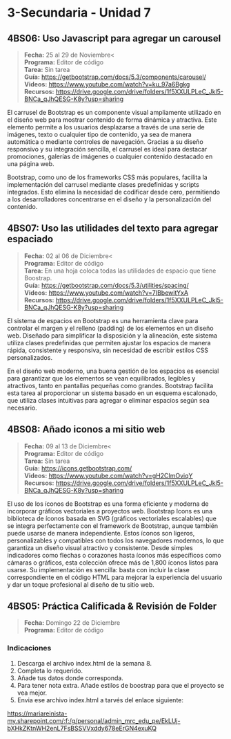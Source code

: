 # 3-Secundaria - Unidad 7

## 4BS06: Uso Javascript para agregar un carousel

> <i class="bi bi-calendar"></i> **Fecha:** 25 al 29 de Noviembre<<br><i class="bi bi-laptop"></i> **Programa:** Editor de código<br><i class="bi bi-clipboard-check"></i> **Tarea:** Sin tarea<br> <i class="bi bi-card-checklist"></i> **Guía:** https://getbootstrap.com/docs/5.3/components/carousel/<br> <i class="bi bi-youtube txt-red"></i> **Videos:** https://www.youtube.com/watch?v=ku_97a6Bgkg<br><i class="bi bi-files"></i> **Recursos:** https://drive.google.com/drive/folders/1f5XXULPLeC_Jkl5-BNCa_qJhQESG-K8y?usp=sharing

El carrusel de Bootstrap es un componente visual ampliamente utilizado en el diseño web para mostrar contenido de forma dinámica y atractiva. Este elemento permite a los usuarios desplazarse a través de una serie de imágenes, texto o cualquier tipo de contenido, ya sea de manera automática o mediante controles de navegación. Gracias a su diseño responsivo y su integración sencilla, el carrusel es ideal para destacar promociones, galerías de imágenes o cualquier contenido destacado en una página web.

Bootstrap, como uno de los frameworks CSS más populares, facilita la implementación del carrusel mediante clases predefinidas y scripts integrados. Esto elimina la necesidad de codificar desde cero, permitiendo a los desarrolladores concentrarse en el diseño y la personalización del contenido.

## 4BS07: Uso las utilidades del texto para agregar espaciado

> <i class="bi bi-calendar"></i> **Fecha:** 02 al 06 de Diciembre<<br><i class="bi bi-laptop"></i> **Programa:** Editor de código<br><i class="bi bi-clipboard-check"></i> **Tarea:** En una hoja coloca todas las utilidades de espacio que tiene Boostrap.<br> <i class="bi bi-card-checklist"></i> **Guía:** https://getbootstrap.com/docs/5.3/utilities/spacing/<br> <i class="bi bi-youtube txt-red"></i> **Videos:** https://www.youtube.com/watch?v=7IBbewitYxA<br><i class="bi bi-files"></i> **Recursos:** https://drive.google.com/drive/folders/1f5XXULPLeC_Jkl5-BNCa_qJhQESG-K8y?usp=sharing

El sistema de espacios en Bootstrap es una herramienta clave para controlar el margen y el relleno (padding) de los elementos en un diseño web. Diseñado para simplificar la disposición y la alineación, este sistema utiliza clases predefinidas que permiten ajustar los espacios de manera rápida, consistente y responsiva, sin necesidad de escribir estilos CSS personalizados.

En el diseño web moderno, una buena gestión de los espacios es esencial para garantizar que los elementos se vean equilibrados, legibles y atractivos, tanto en pantallas pequeñas como grandes. Bootstrap facilita esta tarea al proporcionar un sistema basado en un esquema escalonado, que utiliza clases intuitivas para agregar o eliminar espacios según sea necesario.

## 4BS08: Añado iconos a mi sitio web

> <i class="bi bi-calendar"></i> **Fecha:** 09 al 13 de Diciembre<<br><i class="bi bi-laptop"></i> **Programa:** Editor de código<br><i class="bi bi-clipboard-check"></i> **Tarea:** Sin tarea<br> <i class="bi bi-card-checklist"></i> **Guía:** https://icons.getbootstrap.com/<br> <i class="bi bi-youtube txt-red"></i> **Videos:** https://www.youtube.com/watch?v=gH2CImOviqY<br><i class="bi bi-files"></i> **Recursos:** https://drive.google.com/drive/folders/1f5XXULPLeC_Jkl5-BNCa_qJhQESG-K8y?usp=sharing

El uso de los íconos de Bootstrap es una forma eficiente y moderna de incorporar gráficos vectoriales a proyectos web. Bootstrap Icons es una biblioteca de íconos basada en SVG (gráficos vectoriales escalables) que se integra perfectamente con el framework de Bootstrap, aunque también puede usarse de manera independiente. Estos íconos son ligeros, personalizables y compatibles con todos los navegadores modernos, lo que garantiza un diseño visual atractivo y consistente. Desde simples indicadores como flechas o corazones hasta íconos más específicos como cámaras o gráficos, esta colección ofrece más de 1,800 íconos listos para usarse. Su implementación es sencilla: basta con incluir la clase correspondiente en el código HTML para mejorar la experiencia del usuario y dar un toque profesional al diseño de tu sitio web.

<div class="currentTheme">

## 4BS05: Práctica Calificada & Revisión de Folder

> <i class="bi bi-calendar"></i> **Fecha:** Domingo 22 de Diciembre<br><i class="bi bi-laptop"></i> **Programa:** Editor de código

### Indicaciones

1. Descarga el archivo index.html de la semana 8.
2. Completa lo requerido.
3. Añade tus datos donde corresponda.
4. Para tener nota extra. Añade estilos de boostrap para que el proyecto se vea mejor.
5. Envia ese archivo index.html a tarvés del enlace siguiente:

https://mariareinista-my.sharepoint.com/:f:/g/personal/admin_mrc_edu_pe/EkLUj-bXHkZKtnWH2enL7FsBSSVVxddy678eErGN4exuKQ

</div>
